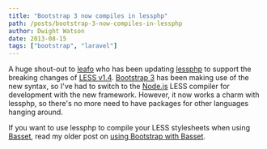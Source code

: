 ```yaml
---
title: "Bootstrap 3 now compiles in lessphp"
path: /posts/bootstrap-3-now-compiles-in-lessphp
author: Dwight Watson
date: 2013-08-15
tags: ["bootstrap", "laravel"]
---
```


A huge shout-out to [leafo](https://github.com/leafo) who has been updating [lessphp](https://github.com/leafo/lessphp) to support the breaking changes of [LESS v1.4](http://lesscss.org). [Bootstrap 3](http://getbootstrap.com) has been making use of the new syntax, so I've had to switch to the [Node.js](http://nodejs.org/) LESS compiler for development with the new framework. However, it now works a charm with lessphp, so there's no more need to have packages for other languages hanging around.

If you want to use lessphp to compile your LESS stylesheets when using [Basset](https://github.com/jasonlewis/basset), read my older post on [using Bootstrap with Basset](https://www.dwightwatson.com/posts/using-bootstrap-less-with-basset).
